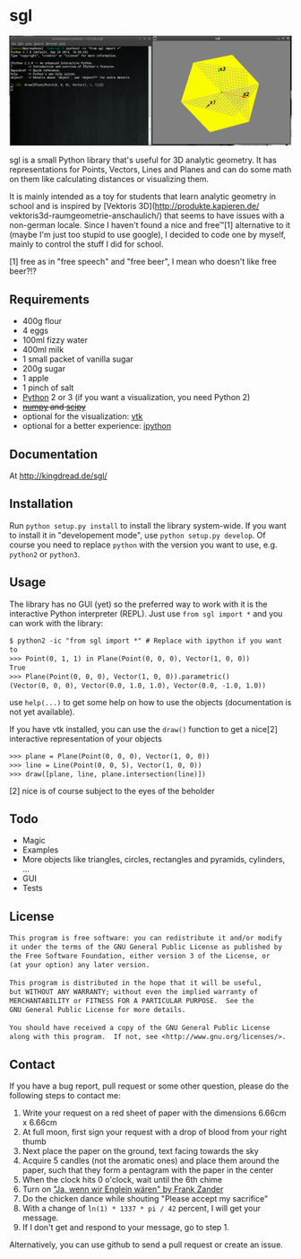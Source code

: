 sgl
===

![Screenshot](/Screenshot.png?raw=true)

sgl is a small Python library that's useful for 3D analytic geometry.
It has representations for Points, Vectors, Lines and Planes and can
do some math on them like calculating distances or visualizing them.

It is mainly intended as a toy for students that learn analytic geometry
in school and is inspired by [Vektoris 3D](http://produkte.kapieren.de/
vektoris3d-raumgeometrie-anschaulich/) that seems to have issues with
a non-german locale. Since I haven't found a nice and free™[1] alternative to
it (maybe I'm just too stupid to use google), I decided to code one by myself,
mainly to control the stuff I did for school.

[1] free as in "free speech" and "free beer", I mean who doesn't like free beer?!?

Requirements
------------

* 400g flour
* 4 eggs
* 100ml fizzy water
* 400ml milk
* 1 small packet of vanilla sugar
* 200g sugar
* 1 apple
* 1 pinch of salt
* [Python](http://www.python.org) 2 or 3 (if you want a visualization,
  you need Python 2)
* <del>[numpy](http://www.numpy.org) and [scipy](http://www.scipy.org)</del>
* optional for the visualization: [vtk](http://www.vtk.org)
* optional for a better experience: [ipython](http://ipython.org)

Documentation
-------------

At http://kingdread.de/sgl/

Installation
------------

Run `python setup.py install` to install the library system-wide. If you want
to install it in "developement mode", use `python setup.py develop`. Of course
you need to replace `python` with the version you want to use, e.g. `python2`
or `python3`.

Usage
-----

The library has no GUI (yet) so the preferred way to work with it is the
interactive Python interpreter (REPL). Just use `from sgl import *` and
you can work with the library:

    $ python2 -ic "from sgl import *" # Replace with ipython if you want to
    >>> Point(0, 1, 1) in Plane(Point(0, 0, 0), Vector(1, 0, 0))
    True
    >>> Plane(Point(0, 0, 0), Vector(1, 0, 0)).parametric()
    (Vector(0, 0, 0), Vector(0.0, 1.0, 1.0), Vector(0.0, -1.0, 1.0))

use `help(...)` to get some help on how to use the objects (documentation
is not yet available).

If you have vtk installed, you can use the `draw()` function to get a nice[2]
interactive representation of your objects

    >>> plane = Plane(Point(0, 0, 0), Vector(1, 0, 0))
    >>> line = Line(Point(0, 0, 5), Vector(1, 0, 0))
    >>> draw([plane, line, plane.intersection(line)])

[2] nice is of course subject to the eyes of the beholder

Todo
----

* Magic
* Examples
* More objects like triangles, circles, rectangles and pyramids, cylinders, ...
* GUI
* Tests

License
-------

    This program is free software: you can redistribute it and/or modify
    it under the terms of the GNU General Public License as published by
    the Free Software Foundation, either version 3 of the License, or
    (at your option) any later version.

    This program is distributed in the hope that it will be useful,
    but WITHOUT ANY WARRANTY; without even the implied warranty of
    MERCHANTABILITY or FITNESS FOR A PARTICULAR PURPOSE.  See the
    GNU General Public License for more details.

    You should have received a copy of the GNU General Public License
    along with this program.  If not, see <http://www.gnu.org/licenses/>.

Contact
-------

If you have a bug report, pull request or some other question, please do the
following steps to contact me:

1. Write your request on a red sheet of paper with the dimensions 6.66cm x 6.66cm
2. At full moon, first sign your request with a drop of blood from your right thumb
3. Next place the paper on the ground, text facing towards the sky
4. Acquire 5 candles (not the aromatic ones) and place them around the paper, such
   that they form a pentagram with the paper in the center
5. When the clock hits 0 o'clock, wait until the 6th chime
6. Turn on ["Ja, wenn wir Englein wären" by Frank Zander](http://www.youtube.com/watch?v=9nGIwVF5Re0)
7. Do the chicken dance while shouting "Please accept my sacrifice"
8. With a change of `ln(1) * 1337 * pi / 42` percent, I will get your message.
9. If I don't get and respond to your message, go to step 1.

Alternatively, you can use github to send a pull request or create an issue.
